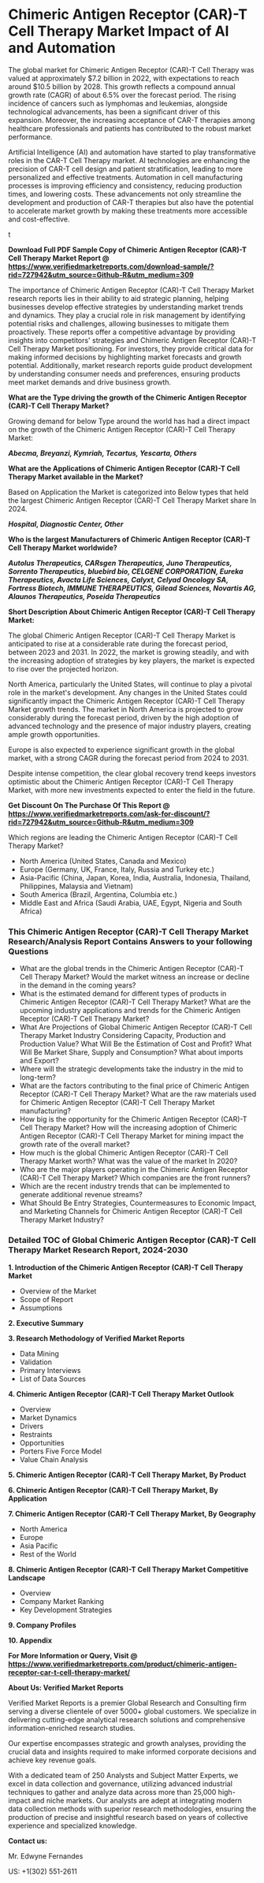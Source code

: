 <meta name="title" content="Global Chimeric Antigen Receptor (CAR)-T Cell Therapy Market Impact of AI and Automation"><meta name="description" content="The global market for Chimeric Antigen Receptor (CAR)-T Cell Therapy was valued at approximately $7.2 billion in 2022, with expectations to reach around $10.5 billion "><meta name="title" content="Chimeric Antigen Receptor (CAR)-T Cell Therapy Market Size, Share, Scope, Trends, Growth, Opportunities, Analysis, Forecast"><h1>Chimeric Antigen Receptor (CAR)-T Cell Therapy Market Impact of AI and Automation</h1><p>The global market for Chimeric Antigen Receptor (CAR)-T Cell Therapy was valued at approximately $7.2 billion in 2022, with expectations to reach around $10.5 billion by 2028. This growth reflects a compound annual growth rate (CAGR) of about 6.5% over the forecast period. The rising incidence of cancers such as lymphomas and leukemias, alongside technological advancements, has been a significant driver of this expansion. Moreover, the increasing acceptance of CAR-T therapies among healthcare professionals and patients has contributed to the robust market performance.</p><p>Artificial Intelligence (AI) and automation have started to play transformative roles in the CAR-T Cell Therapy market. AI technologies are enhancing the precision of CAR-T cell design and patient stratification, leading to more personalized and effective treatments. Automation in cell manufacturing processes is improving efficiency and consistency, reducing production times, and lowering costs. These advancements not only streamline the development and production of CAR-T therapies but also have the potential to accelerate market growth by making these treatments more accessible and cost-effective.</p>t</p><p id="" class=""><strong>Download Full PDF Sample Copy of Chimeric Antigen Receptor (CAR)-T Cell Therapy Market Report @ <a href="https://www.verifiedmarketreports.com/download-sample/?rid=727942&utm_source=Github-R&utm_medium=309" target="_blank">https://www.verifiedmarketreports.com/download-sample/?rid=727942&utm_source=Github-R&utm_medium=309</a></strong></p><p>The importance of&nbsp;Chimeric Antigen Receptor (CAR)-T Cell Therapy Market research reports lies in their ability to aid strategic planning, helping businesses develop effective strategies by understanding market trends and dynamics. They play a crucial role in risk management by identifying potential risks and challenges, allowing businesses to mitigate them proactively. These reports offer a competitive advantage by providing insights into competitors' strategies and Chimeric Antigen Receptor (CAR)-T Cell Therapy Market positioning. For investors, they provide critical data for making informed decisions by highlighting market forecasts and growth potential. Additionally, market research reports guide product development by understanding consumer needs and preferences, ensuring products meet market demands and drive business growth.</p><p><strong>What are the&nbsp;Type driving the growth of the Chimeric Antigen Receptor (CAR)-T Cell Therapy Market?</strong></p><p id="" class="">Growing demand for below Type around the world has had a direct impact on the growth of the Chimeric Antigen Receptor (CAR)-T Cell Therapy Market:</p><em><strong>Abecma, Breyanzi, Kymriah, Tecartus, Yescarta, Others</strong></em></p><strong>What are the&nbsp;Applications&nbsp;of Chimeric Antigen Receptor (CAR)-T Cell Therapy Market available in the Market?</strong></p><p id="" class="">Based on Application the Market is categorized into Below types that held the largest Chimeric Antigen Receptor (CAR)-T Cell Therapy Market share In 2024.</p><em><strong>Hospital, Diagnostic Center, Other</strong></em></p><strong>Who is the largest Manufacturers of Chimeric Antigen Receptor (CAR)-T Cell Therapy Market worldwide?</strong></p><p><em><strong>Autolus Therapeutics, CARsgen Therapeutics, Juno Therapeutics, Sorrento Therapeutics, bluebird bio, CELGENE CORPORATION, Eureka Therapeutics, Avacta Life Sciences, Calyxt, Celyad Oncology SA, Fortress Biotech, IMMUNE THERAPEUTICS, Gilead Sciences, Novartis AG, Alaunos Therapeutics, Poseida Therapeutics</strong></em></p><p id="" class=""><strong>Short Description About Chimeric Antigen Receptor (CAR)-T Cell Therapy Market:</strong></p><p>The global Chimeric Antigen Receptor (CAR)-T Cell Therapy Market is anticipated to rise at a considerable rate during the forecast period, between 2023 and 2031. In 2022, the market is growing steadily, and with the increasing adoption of strategies by key players, the market is expected to rise over the projected horizon.</p><p>North America, particularly the United States, will continue to play a pivotal role in the market's development. Any changes in the United States could significantly impact the Chimeric Antigen Receptor (CAR)-T Cell Therapy Market growth trends. The market in North America is projected to grow considerably during the forecast period, driven by the high adoption of advanced technology and the presence of major industry players, creating ample growth opportunities.</p><p>Europe is also expected to experience significant growth in the global market, with a strong CAGR during the forecast period from 2024 to 2031.</p><p>Despite intense competition, the clear global recovery trend keeps investors optimistic about the Chimeric Antigen Receptor (CAR)-T Cell Therapy Market, with more new investments expected to enter the field in the future.</p><p id="" class=""><strong>Get Discount On The Purchase Of This Report @ <a href="https://www.verifiedmarketreports.com/ask-for-discount/?rid=727942&utm_source=Github-R&utm_medium=309" target="_blank">https://www.verifiedmarketreports.com/ask-for-discount/?rid=727942&utm_source=Github-R&utm_medium=309</a></strong></p>Which regions are leading the Chimeric Antigen Receptor (CAR)-T Cell Therapy Market?</p><ul><li>North America (United States, Canada and Mexico)</li><li>Europe (Germany, UK, France, Italy, Russia and Turkey etc.)</li><li>Asia-Pacific (China, Japan, Korea, India, Australia, Indonesia, Thailand, Philippines, Malaysia and Vietnam)</li><li>South America (Brazil, Argentina, Columbia etc.)</li><li>Middle East and Africa (Saudi Arabia, UAE, Egypt, Nigeria and South Africa)</li></ul><h3 id="" class="">This Chimeric Antigen Receptor (CAR)-T Cell Therapy Market Research/Analysis Report Contains Answers to your following Questions</h3><ul><li>What are the global trends in the Chimeric Antigen Receptor (CAR)-T Cell Therapy Market? Would the market witness an increase or decline in the demand in the coming years?</li><li>What is the estimated demand for different types of products in Chimeric Antigen Receptor (CAR)-T Cell Therapy Market? What are the upcoming industry applications and trends for the Chimeric Antigen Receptor (CAR)-T Cell Therapy Market?</li><li>What Are Projections of Global Chimeric Antigen Receptor (CAR)-T Cell Therapy Market Industry Considering Capacity, Production and Production Value? What Will Be the Estimation of Cost and Profit? What Will Be Market Share, Supply and Consumption? What about imports and Export?</li><li>Where will the strategic developments take the industry in the mid to long-term?</li><li>What are the factors contributing to the final price of Chimeric Antigen Receptor (CAR)-T Cell Therapy Market? What are the raw materials used for Chimeric Antigen Receptor (CAR)-T Cell Therapy Market manufacturing?</li><li>How big is the opportunity for the Chimeric Antigen Receptor (CAR)-T Cell Therapy Market? How will the increasing adoption of Chimeric Antigen Receptor (CAR)-T Cell Therapy Market for mining impact the growth rate of the overall market?</li><li>How much is the global Chimeric Antigen Receptor (CAR)-T Cell Therapy Market worth? What was the value of the market In 2020?</li><li>Who are the major players operating in the Chimeric Antigen Receptor (CAR)-T Cell Therapy Market? Which companies are the front runners?</li><li>Which are the recent industry trends that can be implemented to generate additional revenue streams?</li><li>What Should Be Entry Strategies, Countermeasures to Economic Impact, and Marketing Channels for Chimeric Antigen Receptor (CAR)-T Cell Therapy Market Industry?</li></ul><h3 id="" class="">Detailed TOC of Global Chimeric Antigen Receptor (CAR)-T Cell Therapy Market Research Report, 2024-2030</h3><p id="" class=""><strong>1. Introduction of the Chimeric Antigen Receptor (CAR)-T Cell Therapy Market</strong></p><ul><li>Overview of the Market</li><li>Scope of Report</li><li>Assumptions</li></ul><p id="" class=""><strong>2. Executive Summary</strong></p><p id="" class=""><strong>3. Research Methodology of Verified Market Reports</strong></p><ul><li>Data Mining</li><li>Validation</li><li>Primary Interviews</li><li>List of Data Sources</li></ul><p id="" class=""><strong>4. Chimeric Antigen Receptor (CAR)-T Cell Therapy Market Outlook</strong></p><ul><li>Overview</li><li>Market Dynamics</li><li>Drivers</li><li>Restraints</li><li>Opportunities</li><li>Porters Five Force Model</li><li>Value Chain Analysis</li></ul><p id="" class=""><strong>5. Chimeric Antigen Receptor (CAR)-T Cell Therapy Market, By Product</strong></p><p id="" class=""><strong>6. Chimeric Antigen Receptor (CAR)-T Cell Therapy Market, By Application</strong></p><p id="" class=""><strong>7. Chimeric Antigen Receptor (CAR)-T Cell Therapy Market, By Geography</strong></p><ul><li>North America</li><li>Europe</li><li>Asia Pacific</li><li>Rest of the World</li></ul><p id="" class=""><strong>8. Chimeric Antigen Receptor (CAR)-T Cell Therapy Market Competitive Landscape</strong></p><ul><li>Overview</li><li>Company Market Ranking</li><li>Key Development Strategies</li></ul><p id="" class=""><strong>9. Company Profiles</strong></p><p id="" class=""><strong>10. Appendix</strong></p><p id="" class=""><strong>For More Information or Query, Visit @ <a href="https://www.verifiedmarketreports.com/product/chimeric-antigen-receptor-car-t-cell-therapy-market/" target="_blank">https://www.verifiedmarketreports.com/product/chimeric-antigen-receptor-car-t-cell-therapy-market/</a></strong></p><p id="" class=""><strong>About Us: Verified Market Reports</strong></p><p id="" class="">Verified Market Reports is a premier Global Research and Consulting firm serving a diverse clientele of over 5000+ global customers. We specialize in delivering cutting-edge analytical research solutions and comprehensive information-enriched research studies.</p><p id="" class="">Our expertise encompasses strategic and growth analyses, providing the crucial data and insights required to make informed corporate decisions and achieve key revenue goals.</p><p id="" class="">With a dedicated team of 250 Analysts and Subject Matter Experts, we excel in data collection and governance, utilizing advanced industrial techniques to gather and analyze data across more than 25,000 high-impact and niche markets. Our analysts are adept at integrating modern data collection methods with superior research methodologies, ensuring the production of precise and insightful research based on years of collective experience and specialized knowledge.</p><p id="" class=""><strong>Contact us:</strong></p><p id="" class="">Mr. Edwyne Fernandes</p><p id="" class="">US: +1(302) 551-2611</p>